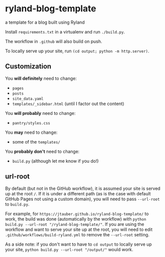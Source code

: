 # ryland-blog-template
a template for a blog built using Ryland


Install `requirements.txt` in a virtualenv and run `./build.py`.

The workflow in `.github` will also build on push.

To locally serve up your site, run `(cd output; python -m http.server)`.


## Customization

You **will definitely** need to change:
 - `pages`
 - `posts`
 - `site_data.yaml`
 - `templates/_sidebar.html` (until I factor out the content)

You **will probably** need to change:
 - `pantry/styles.css`

You **may** need to change:
 - some of the `templates/`

You **probably don't** need to change:
 - `build.py` (although let me know if you do!)


## url-root

By default (but not in the GitHub workflow), it is assumed your site is served up at the root `/`. If it is under a different path (as is the case with default GitHub Pages not using a custom domain), you will need to pass `--url-root` to `build.py`.

For example, for `https://jtauber.github.io/ryland-blog-template/` to work, the build was done (automatically by the workflow) with `python build.py --url-root "/ryland-blog-template/"`. If you are using the workflow and want to serve your site up at the root, you will need to edit `.github/workflows/build-ryland.yml` to remove the `--url-root` setting.

As a side note: if you don't want to have to `cd output` to locally serve up your site, `python build.py --url-root "/output/"` would work.

